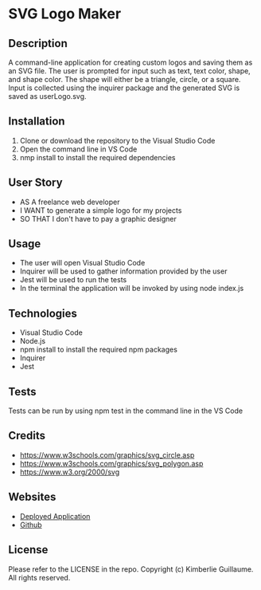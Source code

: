 # SVG Logo Maker

## Description

A command-line application for creating custom logos and saving them as an SVG file. The user is prompted for input such as text, text color, shape, and shape color. The shape will either be a triangle, circle, or a square. Input is collected using the inquirer package and the generated SVG is saved as userLogo.svg. 

## Installation

1. Clone or download the repository to the Visual Studio Code
2. Open the command line in VS Code
3. nmp install to install the required dependencies 

## User Story 

- AS A freelance web developer
- I WANT to generate a simple logo for my projects
- SO THAT I don't have to pay a graphic designer 

## Usage

- The user will open Visual Studio Code 
- Inquirer will be used to gather information provided by the user
- Jest will be used to run the tests
- In the terminal the application will be invoked by using node index.js

## Technologies

- Visual Studio Code 
- Node.js
- npm install to install the required npm packages
- Inquirer 
- Jest 

## Tests

Tests can be run by using npm test in the command line in the VS Code 

## Credits 

- https://www.w3schools.com/graphics/svg_circle.asp
- https://www.w3schools.com/graphics/svg_polygon.asp 
- https://www.w3.org/2000/svg 

## Websites

- [Deployed Application](https://kimberlie901.github.io/Logo_Maker/)
- [Github](https://github.com/kimberlie901/Logo_Maker)

## License 

Please refer to the LICENSE in the repo.
Copyright (c) Kimberlie Guillaume. All rights reserved. 